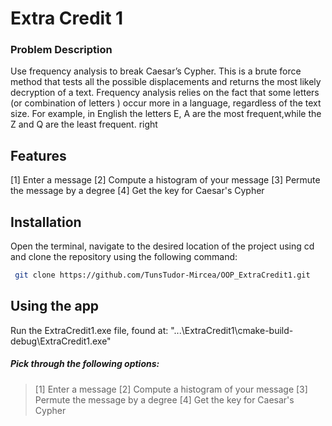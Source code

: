# Extra Credit 1

### Problem Description
Use frequency analysis to break Caesar’s Cypher. 
This is a brute force method that tests all the possible displacements and returns the most likely decryption of a text.
Frequency analysis relies on the fact that some letters (or combination of letters ) occur more in a language, regardless of the text size. 
For example, in English the letters E, A are the most frequent,while the Z and Q are the least frequent.
right




## Features

[1] Enter a message
[2] Compute a histogram of your message
[3] Permute the message by a degree
[4] Get the key for Caesar's Cypher




## Installation

Open the terminal, navigate to the desired location of the project using cd and clone the repository using the following command:
```bash
 git clone https://github.com/TunsTudor-Mircea/OOP_ExtraCredit1.git
```

## Using the app

Run the ExtraCredit1.exe file, found at: "...\ExtraCredit1\cmake-build-debug\ExtraCredit1.exe"

#####  Pick through the following options:


> [1] Enter a message
> [2] Compute a histogram of your message
> [3] Permute the message by a degree
> [4] Get the key for Caesar's Cypher

